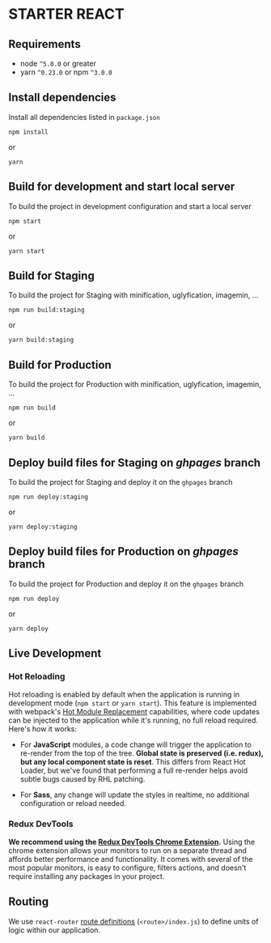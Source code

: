 # STARTER REACT

## Requirements

* node `^5.0.0` or greater
* yarn `^0.23.0` or npm `^3.0.0`

## Install dependencies

Install all dependencies listed in `package.json`

```
npm install
```

or 

```
yarn
```

## Build for development and start local server

To build the project in development configuration and start a local server

```
npm start
```

or 

```
yarn start
```

## Build for Staging

To build the project for Staging with minification, uglyfication, imagemin, ...

```
npm run build:staging
```

or

```
yarn build:staging
```

## Build for Production

To build the project for Production with minification, uglyfication, imagemin, ...

```
npm run build
```

or

```
yarn build
```

## Deploy build files for Staging on *ghpages* branch

To build the project for Staging and deploy it on the `ghpages` branch

```
npm run deploy:staging
```

or

```
yarn deploy:staging
```

## Deploy build files for Production on *ghpages* branch

To build the project for Production and deploy it on the `ghpages` branch

```
npm run deploy
```

or

```
yarn deploy
```


## Live Development

### Hot Reloading

Hot reloading is enabled by default when the application is running in development mode (`npm start` or `yarn start`). This feature is implemented with webpack's [Hot Module Replacement](https://webpack.github.io/docs/hot-module-replacement.html) capabilities, where code updates can be injected to the application while it's running, no full reload required. Here's how it works:

* For **JavaScript** modules, a code change will trigger the application to re-render from the top of the tree. **Global state is preserved (i.e. redux), but any local component state is reset**. This differs from React Hot Loader, but we've found that performing a full re-render helps avoid subtle bugs caused by RHL patching.

* For **Sass**, any change will update the styles in realtime, no additional configuration or reload needed.

### Redux DevTools

**We recommend using the [Redux DevTools Chrome Extension](https://chrome.google.com/webstore/detail/redux-devtools/lmhkpmbekcpmknklioeibfkpmmfibljd).**
Using the chrome extension allows your monitors to run on a separate thread and affords better performance and functionality. It comes with several of the most popular monitors, is easy to configure, filters actions, and doesn't require installing any packages in your project.

## Routing
We use `react-router` [route definitions](https://github.com/ReactTraining/react-router/blob/v3/docs/API.md#plainroute) (`<route>/index.js`) to define units of logic within our application.
